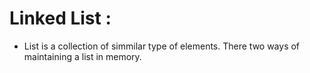 # Linked List :
 - List is a collection of simmilar type of elements. There two ways of maintaining a list in memory.
  